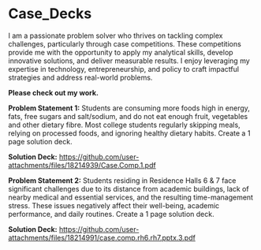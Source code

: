 # Case_Decks
I am a passionate problem solver who thrives on tackling complex challenges, particularly through case competitions. These competitions provide me with the opportunity to apply my analytical skills, develop innovative solutions, and deliver measurable results. I enjoy leveraging my expertise in technology, entrepreneurship, and policy to craft impactful strategies and address real-world problems.

**Please check out my work.**

**Problem Statement 1:**
Students are consuming more foods high in energy, fats, free sugars and salt/sodium, and do not eat enough fruit, vegetables and other dietary fibre. Most college students regularly skipping meals, relying on processed foods, and ignoring healthy dietary habits. Create a 1 page solution deck.

**Solution Deck:**
https://github.com/user-attachments/files/18214939/Case.Comp.1.pdf

**Problem Statement 2:**
Students residing in Residence Halls 6 & 7 face significant challenges due to its distance from academic buildings, lack of nearby medical and essential services, and the resulting time-management stress. These issues negatively affect their well-being, academic performance, and daily routines. Create a 1 page solution deck.

**Solution Deck:**
https://github.com/user-attachments/files/18214991/case.comp.rh6.rh7.pptx.3.pdf


